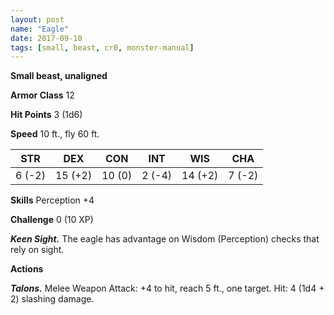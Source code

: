 ```yaml
---
layout: post
name: "Eagle"
date: 2017-09-10
tags: [small, beast, cr0, monster-manual]
---
```


**Small beast, unaligned**

**Armor Class** 12

**Hit Points** 3 (1d6)

**Speed** 10 ft., fly 60 ft.

|   STR   |   DEX   |   CON   |   INT   |   WIS   |   CHA   |
|:-----:|:-----:|:-----:|:-----:|:-----:|:-----:|
| 6 (-2) | 15 (+2) | 10 (0) | 2 (-4) | 14 (+2) | 7 (-2) |

**Skills** Perception +4

**Challenge** 0 (10 XP)

***Keen Sight.*** The eagle has advantage on Wisdom (Perception) checks that rely on sight.

**Actions**

***Talons.*** Melee Weapon Attack: +4 to hit, reach 5 ft., one target. Hit: 4 (1d4 + 2) slashing damage.

